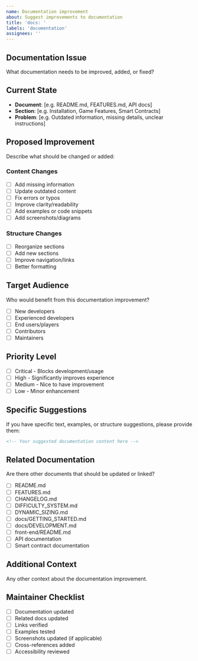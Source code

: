 ```yaml
---
name: Documentation improvement
about: Suggest improvements to documentation
title: 'docs: '
labels: 'documentation'
assignees: ''
---
```


## Documentation Issue
What documentation needs to be improved, added, or fixed?

## Current State
- **Document**: [e.g. README.md, FEATURES.md, API docs]
- **Section**: [e.g. Installation, Game Features, Smart Contracts]
- **Problem**: [e.g. Outdated information, missing details, unclear instructions]

## Proposed Improvement
Describe what should be changed or added:

### Content Changes
- [ ] Add missing information
- [ ] Update outdated content  
- [ ] Fix errors or typos
- [ ] Improve clarity/readability
- [ ] Add examples or code snippets
- [ ] Add screenshots/diagrams

### Structure Changes
- [ ] Reorganize sections
- [ ] Add new sections
- [ ] Improve navigation/links
- [ ] Better formatting

## Target Audience
Who would benefit from this documentation improvement?
- [ ] New developers
- [ ] Experienced developers
- [ ] End users/players
- [ ] Contributors
- [ ] Maintainers

## Priority Level
- [ ] Critical - Blocks development/usage
- [ ] High - Significantly improves experience
- [ ] Medium - Nice to have improvement
- [ ] Low - Minor enhancement

## Specific Suggestions
If you have specific text, examples, or structure suggestions, please provide them:

```markdown
<!-- Your suggested documentation content here -->
```

## Related Documentation
Are there other documents that should be updated or linked?
- [ ] README.md
- [ ] FEATURES.md
- [ ] CHANGELOG.md
- [ ] DIFFICULTY_SYSTEM.md
- [ ] DYNAMIC_SIZING.md
- [ ] docs/GETTING_STARTED.md
- [ ] docs/DEVELOPMENT.md
- [ ] front-end/README.md
- [ ] API documentation
- [ ] Smart contract documentation

## Additional Context
Any other context about the documentation improvement.

## Maintainer Checklist
- [ ] Documentation updated
- [ ] Related docs updated
- [ ] Links verified
- [ ] Examples tested
- [ ] Screenshots updated (if applicable)
- [ ] Cross-references added
- [ ] Accessibility reviewed
